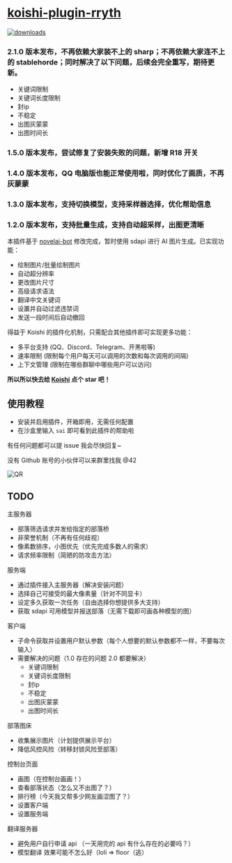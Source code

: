 # [koishi-plugin-rryth](https://github.com/MirrorCY/rryth)

[![downloads](https://img.shields.io/npm/dm/koishi-plugin-rryth?style=flat-square)](https://www.npmjs.com/package/koishi-plugin-rryth)

### 2.1.0 版本发布，不再依赖大家装不上的 sharp；不再依赖大家连不上的 stablehorde；同时解决了以下问题，后续会完全重写，期待更新。
- 关键词限制
- 关键词长度限制
- 封ip
- 不稳定
- 出图灰蒙蒙
- 出图时间长

### 1.5.0 版本发布，尝试修复了安装失败的问题，新增 R18 开关
### 1.4.0 版本发布，QQ 电脑版也能正常使用啦，同时优化了画质，不再灰蒙蒙
### 1.3.0 版本发布，支持切换模型，支持采样器选择，优化帮助信息
### 1.2.0 版本发布，支持批量生成，支持自动超采样，出图更清晰

本插件基于 [novelai-bot](https://github.com/koishijs/novelai-bot) 修改完成，暂时使用 sdapi 进行 AI 图片生成。已实现功能：

- 绘制图片/批量绘制图片
- 自动超分辨率
- 更改图片尺寸
- 高级请求语法
- 翻译中文关键词
- 设置并自动过滤违禁词
- 发送一段时间后自动撤回

得益于 Koishi 的插件化机制，只需配合其他插件即可实现更多功能：

- 多平台支持 (QQ、Discord、Telegram、开黑啦等)
- 速率限制 (限制每个用户每天可以调用的次数和每次调用的间隔)
- 上下文管理 (限制在哪些群聊中哪些用户可以访问)

**所以所以快去给 [Koishi](https://github.com/koishijs/koishi) 点个 star 吧！**

## 使用教程

- 安装并启用插件，开箱即用，无需任何配置
- 在沙盒里输入 `sai` 即可看到此插件的帮助啦

有任何问题都可以提 issue 我会尽快回复~

没有 Github 账号的小伙伴可以来群里找我 @42

![QR](https://simx.elchapo.cn/NovelAI.png)


## TODO

主服务器

- 部落筛选请求并发给指定的部落桥
- 非荣誉机制（不再有任何歧视）
- 像素数排序，小图优先（优先完成多数人的需求）
- 请求频率限制（简陋的防攻击方法）

服务端

- 通过插件接入主服务器（解决安装问题）
- 选择自己可接受的最大像素量（针对不同显卡）
- 设定多久获取一次任务（自由选择你想提供多大支持）
- 获取 sdapi 可用模型并报送部落（无需下载即可画各种模型的图）

客户端

- 子命令获取并设置用户默认参数（每个人想要的默认参数都不一样，不要每次输入）
- 需要解决的问题（1.0 存在的问题 2.0 都要解决）
  - 关键词限制
  - 关键词长度限制
  - 封ip
  - 不稳定
  - 出图灰蒙蒙
  - 出图时间长

部落图床

- 收集展示图片（计划提供展示平台）
- 降低风控风险（转移封锁风险至部落）

控制台页面

- 画图（在控制台画画！）
- 查看部落状态（怎么又不出图了？）
- 排行榜（今天我又帮多少网友画涩图了？）
- 设置客户端
- 设置服务端

翻译服务器

- 避免用户自行申请 api （一天用完的 api 有什么存在的必要吗？）
- 模型翻译 效果可能不怎么好（loli => floor（逃）


